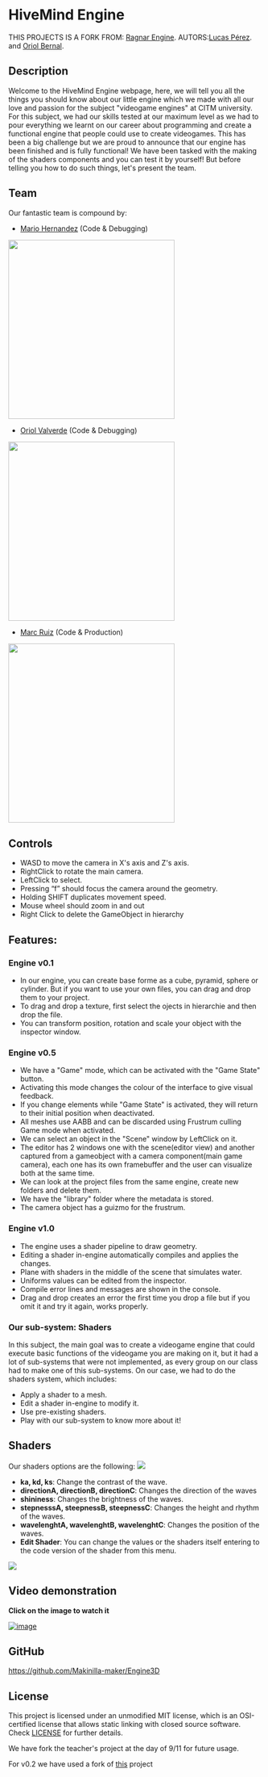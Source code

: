 # HiveMind Engine

THIS PROJECTS IS A FORK FROM: [Ragnar Engine](https://github.com/UriKurae/Ragnar-Engine).
AUTORS:[Lucas Pérez](https://github.com/LucasPG14). and [Oriol Bernal](https://github.com/UriKurae).



## Description

Welcome to the HiveMind Engine webpage, here, we will tell you all the things you should know about our little engine which we made with all our love and passion for the subject "videogame engines" at CITM university. For this subject, we had our skills tested at our maximum level as we had to pour everything we learnt on our career about programming and create a functional engine that people could use to create videogames. This has been a big challenge but we are proud to announce that our engine has been finished and is fully functional! We have been tasked with the making of the shaders components and you can test it by yourself! But before telling you how to do such things, let's present the team.

## Team

Our fantastic team is compound by:

- [Mario Hernandez](https://github.com/MHF13) (Code & Debugging)





<img src="https://media.discordapp.net/attachments/925431086643810376/932642713935962193/20210517_230901.jpg" width="330" height="355">



- [Oriol Valverde](https://github.com/Makinilla-maker) (Code & Debugging)





<img src="https://media.discordapp.net/attachments/925431086643810376/932640776192679936/1642429273956.jpg" width="330" height="355">


- [Marc Ruiz](https://github.com/Ruizo) (Code & Production)




<img src="https://media.discordapp.net/attachments/925431086643810376/932644266726019132/Ruizo.jpg" width="330" height="355">

## Controls
- WASD to move the camera in X's axis and Z's axis.
- RightClick to rotate the main camera.
- LeftClick to select.
- Pressing “f” should focus the camera around the geometry.
- Holding SHIFT duplicates movement speed.
- Mouse wheel should zoom in and out
- Right Click to delete the GameObject in hierarchy

## Features:

### Engine v0.1
- In our engine, you can create base forme as a cube, pyramid, sphere or cylinder. But if you want to use your own files, you can drag and drop them to your project.
- To drag and drop a texture, first select the ojects in hierarchie and then drop the file.
- You can transform position, rotation and scale your object with the inspector window.

### Engine v0.5
- We have a "Game" mode, which can be activated with the "Game State" button.
- Activating this mode changes the colour of the interface to give visual feedback.
- If you change elements while "Game State" is activated, they will return to their initial position when deactivated.
- All meshes use AABB and can be discarded using Frustrum culling Game mode when activated.
- We can select an object in the "Scene" window by LeftClick on it.
- The editor has 2 windows one with the scene(editor view) and another captured from a
gameobject with a camera component(main game camera), each one has its own
framebuffer and the user can visualize both at the same time.
- We can look at the project files from the same engine, create new folders and delete them.
- We have the "library" folder where the metadata is stored.
- The camera object has a guizmo for the frustrum.

### Engine v1.0
- The engine uses a shader pipeline to draw geometry.
- Editing a shader in-engine automatically compiles and applies the changes.
- Plane with shaders in the middle of the scene that simulates water.
- Uniforms values can be edited from the inspector.
- Compile error lines and messages are shown in the console.
- Drag and drop creates an error the first time you drop a file but if you omit it and try it again, works properly.

### Our sub-system: Shaders
In this subject, the main goal was to create a videogame engine that could execute basic functions of the videogame you are making on it, but it had a lot of sub-systems that were not implemented, as every group on our class had to make one of this sub-systems. On our case, we had to do the shaders system, which includes:

- Apply a shader to a mesh.
- Edit a shader in-engine to modify it.
- Use pre-existing shaders.
- Play with our sub-system to know more about it!

## Shaders
Our shaders options are the following:
<img src="Web/gif1.gif">


- **ka, kd, ks**: Change the contrast of the wave.
- **directionA, directionB, directionC**: Changes the direction of the waves
- **shininess**: Changes the brightness of the waves.
- **stepnesssA, steepnessB, steepnessC**: Changes the height and rhythm of the waves.
- **wavelenghtA, wavelenghtB, wavelenghtC**: Changes the position of the waves.
- **Edit Shader**: You can change the values or the shaders itself entering to the code version of the shader from this menu.
<img src="Web/gif2.gif">

## Video demonstration

**Click on the image to watch it**

[![image](https://user-images.githubusercontent.com/26566780/149786412-2c5bf654-6c1d-4ec1-802b-6e7cea027a84.png)](https://www.youtube.com/watch?v=MXaEAYEwtGM)


## GitHub
https://github.com/Makinilla-maker/Engine3D

## License

This project is licensed under an unmodified MIT license, which is an OSI-certified license that allows static linking with closed source software. Check [LICENSE](LICENSE) for further details.

We have fork the teacher's project at the day of 9/11 for future usage.

For v0.2 we have used a fork of [this](https://github.com/solidajenjo/Engine3D) project

